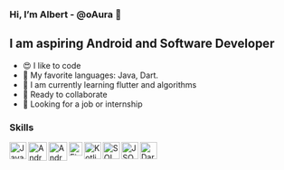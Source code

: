 ### Hi, I’m Albert - @oAura 👋
## I am aspiring Android and Software Developer
- 😍 I like to code
- 🌟 My favorite languages: Java, Dart.
- 🧠 I am currently learning flutter and algorithms
- 🤝 Ready to collaborate 
- 👀 Looking for a job or internship

### Skills

<img align="left" width="30px" alt="Java" src="https://logoeps.com/wp-content/uploads/2011/06/java-logo-vector.png"/>
<img align="left" width="33px" alt="Android SDK" src="https://logodownload.org/wp-content/uploads/2015/05/android-logo-3-2.png"/>
<img align="left" width="33px" alt="Android Jetpack" src="https://4.bp.blogspot.com/-NnAkV5vpYuw/XNMYF4RtLvI/AAAAAAAAI70/kdgLm3cnTO4FB4rUC0v9smscN3zHJPlLgCLcBGAs/s1600/Jetpack_logo%2B%25282%2529.png"/>
<img align="left" width="24px" alt="Firebase" src="https://brandslogos.com/wp-content/uploads/images/firebase-logo-vector.svg"/>
<img align="left" width="30px" alt="Kotlin" src="http://tapfreaks.net/blog/wp-content/uploads/2017/05/Kotlin_logo-300x300.png"/>
<img align="left" width="30px" alt="SQL" src="https://nelson619.files.wordpress.com/2015/09/sql-logo.png"/>
<img align="left" width="30px" alt="JSON" src="https://upload.wikimedia.org/wikipedia/commons/thumb/c/c9/JSON_vector_logo.svg/1200px-JSON_vector_logo.svg.png"/>
<img align="left" width="30px" alt="Dart" src="https://upload.wikimedia.org/wikipedia/commons/7/7e/Dart-logo.png"/>
